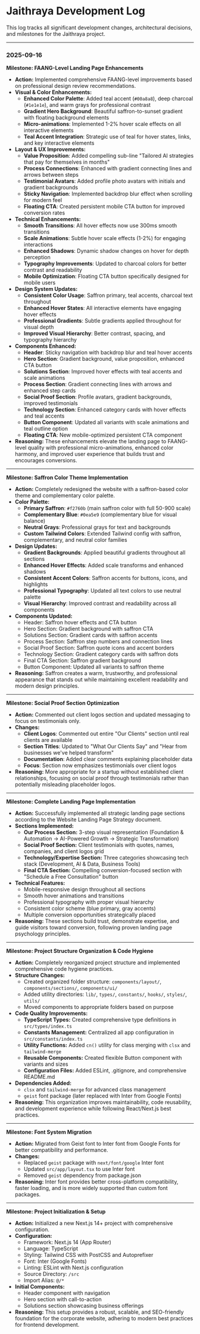 # Jaithraya Development Log

This log tracks all significant development changes, architectural decisions, and milestones for the Jaithraya project.

---

### **2025-09-16**

**Milestone: FAANG-Level Landing Page Enhancements**

*   **Action:** Implemented comprehensive FAANG-level improvements based on professional design review recommendations.
*   **Visual & Color Enhancements:**
    *   **Enhanced Color Palette**: Added teal accent (`#00a8a8`), deep charcoal (`#1e1e1e`), and warm grays for professional contrast
    *   **Gradient Hero Background**: Beautiful saffron-to-sunset gradient with floating background elements
    *   **Micro-animations**: Implemented 1-2% hover scale effects on all interactive elements
    *   **Teal Accent Integration**: Strategic use of teal for hover states, links, and key interactive elements
*   **Layout & UX Improvements:**
    *   **Value Proposition**: Added compelling sub-line "Tailored AI strategies that pay for themselves in months"
    *   **Process Connections**: Enhanced with gradient connecting lines and arrows between steps
    *   **Testimonial Avatars**: Added profile photo avatars with initials and gradient backgrounds
    *   **Sticky Navigation**: Implemented backdrop blur effect when scrolling for modern feel
    *   **Floating CTA**: Created persistent mobile CTA button for improved conversion rates
*   **Technical Enhancements:**
    *   **Smooth Transitions**: All hover effects now use 300ms smooth transitions
    *   **Scale Animations**: Subtle hover scale effects (1-2%) for engaging interactions
    *   **Enhanced Shadows**: Dynamic shadow changes on hover for depth perception
    *   **Typography Improvements**: Updated to charcoal colors for better contrast and readability
    *   **Mobile Optimization**: Floating CTA button specifically designed for mobile users
*   **Design System Updates:**
    *   **Consistent Color Usage**: Saffron primary, teal accents, charcoal text throughout
    *   **Enhanced Hover States**: All interactive elements have engaging hover effects
    *   **Professional Gradients**: Subtle gradients applied throughout for visual depth
    *   **Improved Visual Hierarchy**: Better contrast, spacing, and typography hierarchy
*   **Components Enhanced:**
    *   **Header**: Sticky navigation with backdrop blur and teal hover accents
    *   **Hero Section**: Gradient background, value proposition, enhanced CTA button
    *   **Solutions Section**: Improved hover effects with teal accents and scale animations
    *   **Process Section**: Gradient connecting lines with arrows and enhanced step cards
    *   **Social Proof Section**: Profile avatars, gradient backgrounds, improved testimonials
    *   **Technology Section**: Enhanced category cards with hover effects and teal accents
    *   **Button Component**: Updated all variants with scale animations and teal outline option
    *   **Floating CTA**: New mobile-optimized persistent CTA component
*   **Reasoning:** These enhancements elevate the landing page to FAANG-level quality with professional micro-animations, enhanced color harmony, and improved user experience that builds trust and encourages conversions.

---

**Milestone: Saffron Color Theme Implementation**

*   **Action:** Completely redesigned the website with a saffron-based color theme and complementary color palette.
*   **Color Palette:**
    *   **Primary Saffron**: `#f2760b` (main saffron color with full 50-900 scale)
    *   **Complementary Blue**: `#0ea5e9` (complementary blue for visual balance)
    *   **Neutral Grays**: Professional grays for text and backgrounds
    *   **Custom Tailwind Colors**: Extended Tailwind config with saffron, complementary, and neutral color families
*   **Design Updates:**
    *   **Gradient Backgrounds**: Applied beautiful gradients throughout all sections
    *   **Enhanced Hover Effects**: Added scale transforms and enhanced shadows
    *   **Consistent Accent Colors**: Saffron accents for buttons, icons, and highlights
    *   **Professional Typography**: Updated all text colors to use neutral palette
    *   **Visual Hierarchy**: Improved contrast and readability across all components
*   **Components Updated:**
    *   Header: Saffron hover effects and CTA button
    *   Hero Section: Gradient background with saffron CTA
    *   Solutions Section: Gradient cards with saffron accents
    *   Process Section: Saffron step numbers and connection lines
    *   Social Proof Section: Saffron quote icons and accent borders
    *   Technology Section: Gradient category cards with saffron dots
    *   Final CTA Section: Saffron gradient background
    *   Button Component: Updated all variants to saffron theme
*   **Reasoning:** Saffron creates a warm, trustworthy, and professional appearance that stands out while maintaining excellent readability and modern design principles.

---

**Milestone: Social Proof Section Optimization**

*   **Action:** Commented out client logos section and updated messaging to focus on testimonials only.
*   **Changes:**
    *   **Client Logos**: Commented out entire "Our Clients" section until real clients are available
    *   **Section Titles**: Updated to "What Our Clients Say" and "Hear from businesses we've helped transform"
    *   **Documentation**: Added clear comments explaining placeholder data
    *   **Focus**: Section now emphasizes testimonials over client logos
*   **Reasoning:** More appropriate for a startup without established client relationships, focusing on social proof through testimonials rather than potentially misleading placeholder logos.

---

**Milestone: Complete Landing Page Implementation**

*   **Action:** Successfully implemented all strategic landing page sections according to the Website Landing Page Strategy document.
*   **Sections Implemented:**
    *   **Our Process Section:** 3-step visual representation (Foundation & Automation → AI-Powered Growth → Strategic Transformation)
    *   **Social Proof Section:** Client testimonials with quotes, names, companies, and client logos grid
    *   **Technology/Expertise Section:** Three categories showcasing tech stack (Development, AI & Data, Business Tools)
    *   **Final CTA Section:** Compelling conversion-focused section with "Schedule a Free Consultation" button
*   **Technical Features:**
    *   Mobile-responsive design throughout all sections
    *   Smooth hover animations and transitions
    *   Professional typography with proper visual hierarchy
    *   Consistent color scheme (blue primary, gray accents)
    *   Multiple conversion opportunities strategically placed
*   **Reasoning:** These sections build trust, demonstrate expertise, and guide visitors toward conversion, following proven landing page psychology principles.

---

**Milestone: Project Structure Organization & Code Hygiene**

*   **Action:** Completely reorganized project structure and implemented comprehensive code hygiene practices.
*   **Structure Changes:**
    *   Created organized folder structure: `components/layout/`, `components/sections/`, `components/ui/`
    *   Added utility directories: `lib/`, `types/`, `constants/`, `hooks/`, `styles/`, `utils/`
    *   Moved components to appropriate folders based on purpose
*   **Code Quality Improvements:**
    *   **TypeScript Types:** Created comprehensive type definitions in `src/types/index.ts`
    *   **Constants Management:** Centralized all app configuration in `src/constants/index.ts`
    *   **Utility Functions:** Added `cn()` utility for class merging with `clsx` and `tailwind-merge`
    *   **Reusable Components:** Created flexible Button component with variants and sizes
    *   **Configuration Files:** Added ESLint, .gitignore, and comprehensive README.md
*   **Dependencies Added:**
    *   `clsx` and `tailwind-merge` for advanced class management
    *   `geist` font package (later replaced with Inter from Google Fonts)
*   **Reasoning:** This organization improves maintainability, code reusability, and development experience while following React/Next.js best practices.

---

**Milestone: Font System Migration**

*   **Action:** Migrated from Geist font to Inter font from Google Fonts for better compatibility and performance.
*   **Changes:**
    *   Replaced `geist` package with `next/font/google` Inter font
    *   Updated `src/app/layout.tsx` to use Inter font
    *   Removed `geist` dependency from package.json
*   **Reasoning:** Inter font provides better cross-platform compatibility, faster loading, and is more widely supported than custom font packages.

---

**Milestone: Project Initialization & Setup**

*   **Action:** Initialized a new Next.js 14+ project with comprehensive configuration.
*   **Configuration:**
    *   Framework: Next.js 14 (App Router)
    *   Language: TypeScript
    *   Styling: Tailwind CSS with PostCSS and Autoprefixer
    *   Font: Inter (Google Fonts)
    *   Linting: ESLint with Next.js configuration
    *   Source Directory: `/src`
    *   Import Alias: `@/*`
*   **Initial Components:**
    *   Header component with navigation
    *   Hero section with call-to-action
    *   Solutions section showcasing business offerings
*   **Reasoning:** This setup provides a robust, scalable, and SEO-friendly foundation for the corporate website, adhering to modern best practices for frontend development.
